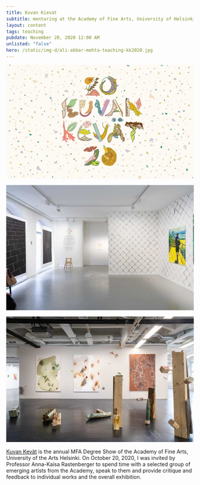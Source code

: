 ```yaml
---
title: Kuvan Kievat
subtitle: mentoring at the Academy of Fine Arts, University of Helsinki
layout: content
tags: teaching
pubdate: November 20, 2020 12:00 AM
unlisted: "false"
hero: /static/img-d/ali-akbar-mehta-teaching-kk2020.jpg
---
```

![](/static/img-d/ali-akbar-mehta-teaching-kk2020.jpg)

![](/static/img-d/kk20_pr_yleis_02.jpg)

![](/static/img-d/kk20_exlab-b_yleiskuva_07.jpg)

[Kuvan Kevät](https://www.exhibitionlaboratory.fi/exhibition/kuvan-kevaet-2020) is the annual MFA Degree Show of the Academy of Fine Arts, University of the Arts Helsinki. On October 20, 2020, I was invited by Professor Anna-Kaisa Rastenberger to spend time with a selected group of emerging artists from the Academy, speak to them and provide critique and feedback to individual works and the overall exhibition.